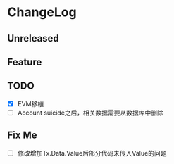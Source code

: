 # ChangeLog

## Unreleased

## Feature

## TODO

* [x] EVM移植
* [ ] Account suicide之后，相关数据需要从数据库中删除

## Fix Me

* [ ] 修改增加Tx.Data.Value后部分代码未传入Value的问题
